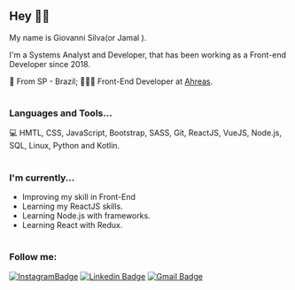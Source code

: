 
## Hey  🤙🏽

My name is Giovanni Silva(or Jamal ).

I'm a Systems Analyst and Developer, that has been working as a Front-end Developer since 2018.


📍 From SP - Brazil;
👨🏽‍💻 Front-End Developer at [Ahreas](https://ahreas.com).
#
### Languages and Tools...

💻
HMTL, CSS, JavaScript, Bootstrap, SASS, Git, ReactJS, VueJS, Node.js, SQL, Linux, Python and Kotlin.
#

### I'm currently...

-   Improving my skill in Front-End
-   Learning my ReactJS skills.
-   Learning Node.js with frameworks.
-   Learning React with Redux.


#
### Follow me: 
[![InstagramBadge](https://img.shields.io/badge/-@jamal.vue-4682B4?style=flat-square&logo=instagram&logoColor=white&link=https://www.instagram.com/jamal.vue/)](https://www.instagram.com/jamal.vue) 
[![Linkedin Badge](https://img.shields.io/badge/-Giovanni%20Silva-4682B4?style=flat-square&logo=Linkedin&logoColor=white&link=https://www.linkedin.com/in/diego-schell-fernandes/)](https://www.linkedin.com/in/giovanni-silva-597b94158/) 
[![Gmail Badge](https://img.shields.io/badge/-giovannisilva13@hotmail.com-4682B4?style=flat-square&logo=Gmail&logoColor=white&link=mailto:giovannisilva13@hotmail.com)](mailto:giovannisilva13@hotmail.com)
